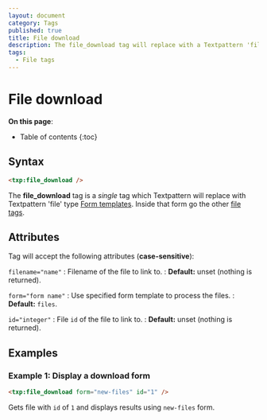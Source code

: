 ```yaml
---
layout: document
category: Tags
published: true
title: File download
description: The file_download tag will replace with a Textpattern 'file' type Form template.
tags:
  - File tags
---
```


# File download

**On this page**:

* Table of contents
{:toc}

## Syntax

~~~ html
<txp:file_download />
~~~

The **file_download** tag is a *single* tag which Textpattern will replace with Textpattern 'file' type [Form templates](/themes/form-templates-explained). Inside that form go the other [file tags](/tags/file-tags).

## Attributes

Tag will accept the following attributes (**case-sensitive**):

`filename="name"`
: Filename of the file to link to.
: **Default:** unset (nothing is returned).

`form="form name"`
: Use specified form template to process the files.
: **Default:** `files`.

`id="integer"`
: File `id` of the file to link to.
: **Default:** unset (nothing is returned).

## Examples

### Example 1: Display a download form

~~~ html
<txp:file_download form="new-files" id="1" />
~~~

Gets file with `id` of `1` and displays results using `new-files` form.
